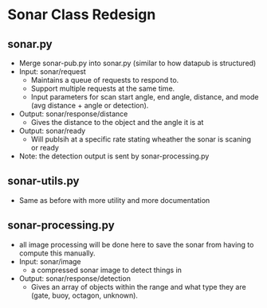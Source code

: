 # Sonar Class Redesign

## sonar.py
- Merge sonar-pub.py into sonar.py (similar to how datapub is structured)
- Input: sonar/request
    - Maintains a queue of requests to respond to.
    - Support multiple requests at the same time.
    - Input parameters for scan start angle, end angle, distance, and mode (avg distance + angle or detection).
- Output: sonar/response/distance
    - Gives the distance to the object and the angle it is at
- Output: sonar/ready
    - Will publsih at a specific rate stating wheather the sonar is scaning or ready
- Note: the detection output is sent by sonar-processing.py

## sonar-utils.py
- Same as before with more utility and more documentation

## sonar-processing.py
- all image processing will be done here to save the sonar from having to compute this manually. 
- Input: sonar/image
    - a compressed sonar image to detect things in
- Output: sonar/response/detection
    - Gives an array of objects within the range and what type they are (gate, buoy, octagon, unknown).
